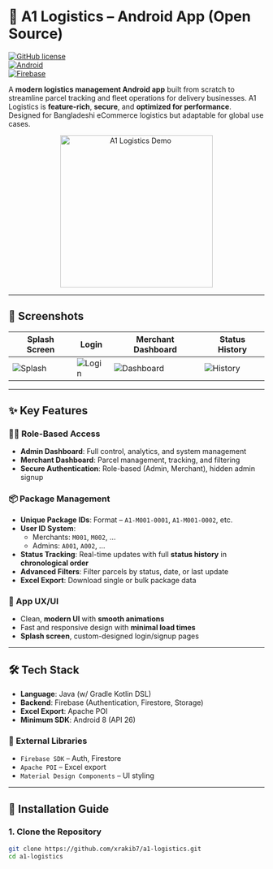 # 🚚 A1 Logistics – Android App (Open Source)

[![GitHub license](https://img.shields.io/badge/license-MIT-blue.svg)](LICENSE)  
[![Android](https://img.shields.io/badge/Android-8.0%2B-brightgreen)](https://developer.android.com)  
[![Firebase](https://img.shields.io/badge/Firebase-integrated-orange)](https://firebase.google.com)  

A **modern logistics management Android app** built from scratch to streamline parcel tracking and fleet operations for delivery businesses. A1 Logistics is **feature-rich**, **secure**, and **optimized for performance**. Designed for Bangladeshi eCommerce logistics but adaptable for global use cases.

<p align="center">  
  <img src="screenshots/demo.gif" alt="A1 Logistics Demo" width="300"/>  
</p>

---

## 📸 Screenshots

| Splash Screen | Login | Merchant Dashboard | Status History |
|---|---|---|---|
| ![Splash](screenshots/splash.png) | ![Login](screenshots/login.png) | ![Dashboard](screenshots/dashboard.png) | ![History](screenshots/history.png) |

---

## ✨ Key Features

### 🧑‍💼 Role-Based Access
- **Admin Dashboard**: Full control, analytics, and system management
- **Merchant Dashboard**: Parcel management, tracking, and filtering
- **Secure Authentication**: Role-based (Admin, Merchant), hidden admin signup

### 📦 Package Management
- **Unique Package IDs**: Format – `A1-M001-0001`, `A1-M001-0002`, etc.
- **User ID System**:
  - Merchants: `M001`, `M002`, …
  - Admins: `A001`, `A002`, …
- **Status Tracking**: Real-time updates with full **status history** in **chronological order**
- **Advanced Filters**: Filter parcels by status, date, or last update
- **Excel Export**: Download single or bulk package data

### 📱 App UX/UI
- Clean, **modern UI** with **smooth animations**
- Fast and responsive design with **minimal load times**
- **Splash screen**, custom-designed login/signup pages

---

## 🛠 Tech Stack

- **Language**: Java (w/ Gradle Kotlin DSL)
- **Backend**: Firebase (Authentication, Firestore, Storage)
- **Excel Export**: Apache POI
- **Minimum SDK**: Android 8 (API 26)

### 🔌 External Libraries
- `Firebase SDK` – Auth, Firestore
- `Apache POI` – Excel export
- `Material Design Components` – UI styling

---

## 🚀 Installation Guide

### 1. Clone the Repository

```bash
git clone https://github.com/xrakib7/a1-logistics.git
cd a1-logistics
